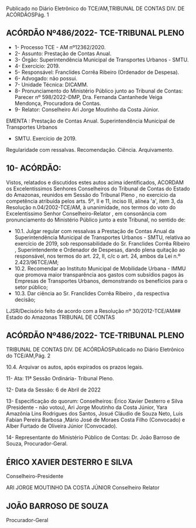 Publicado  no  Diário  Eletrônico do TCE/AM,TRIBUNAL DE CONTAS DIV. DE ACÓRDÃOSPág. 1

## ACÓRDÃO Nº486/2022- TCE-TRIBUNAL PLENO

- 1- Processo TCE - AM nº12362/2020.
- 2- Assunto: Prestação de Contas Anual.
- 3- Órgão: Superintendência Municipal de Transportes Urbanos - SMTU.
- 4- Exercício: 2019.
- 5- Responsável: Franclides Corrêa Ribeiro (Ordenador de Despesa).
- 6- Advogado: não possui.
- 7- Unidade Técnica: DICAMM.
- 8- Pronunciamento  do  Ministério  Público  junto  ao  Tribunal  de  Contas: Parecer  nº 598/2022-DMP, Dra. Fernanda Cantanhede Veiga Mendonça, Procuradora de Contas.
- 9- Relator: Conselheiro Ari Jorge Moutinho da Costa Júnior.

EMENTA : Prestação de Contas Anual. Superintendência Municipal de Transportes Urbanos

- SMTU. Exercício de 2019.

Regularidade com ressalvas. Recomendação. Ciência. Arquivamento.

## 10-  ACÓRDÃO:

Vistos, relatados e discutidos estes autos acima identificados, ACORDAM os Excelentíssimos Senhores Conselheiros do Tribunal de Contas do Estado do Amazonas, reunidos em Sessão do Tribunal Pleno , no exercício da competência atribuída pelos arts. 5º, II e 11, inciso III, alínea 'a', item 3, da Resolução n.04/2002-TCE/AM, à unanimidade, nos termos do voto do Excelentíssimo Senhor Conselheiro-Relator , em consonância com pronunciamento do Ministério Público junto a este Tribunal, no sentido de:

- 10.1. Julgar regular com  ressalvas a Prestação de Contas Anual da Superintendência Municipal de Transportes Urbanos - SMTU, relativa ao exercício  de  2019,  sob  responsabilidade  do  Sr. Franclides  Corrêa Ribeiro , Superintendente e Ordenador de Despesas, dando plena quitação ao responsável, nos termos do art. 22, II, c/c o art. 24, ambos da Lei n.º 2.423/96TCE/AM;
- 10.2. Recomendar ao Instituto Municipal de Mobilidade Urbana - IMMU que promova  maior  transparência aos gastos com  subsídios pagos  às Empresas de Transportes Urbanos, demonstrando os benefícios para  o setor público;
- 10.3. Dar ciência ao Sr. Franclides Corrêa Ribeiro , da respectiva decisão;

LJSR/Decisório feito de acordo com a Resolução nº 30/2012-TCE/AM## Estado do Amazonas TRIBUNAL DE CONTAS

## ACÓRDÃO Nº486/2022- TCE-TRIBUNAL PLENO

TRIBUNAL DE CONTAS DIV. DE ACÓRDÃOSPublicado  no  Diário  Eletrônico do TCE/AM,Pág. 2

10.4. Arquivar os autos, após expirados os prazos legais.

11-  Ata: 11ª Sessão Ordinária- Tribunal Pleno.

12-  Data da Sessão: 6 de Abril de 2022

13-  Especificação do quorum: Conselheiros: Érico Xavier Desterro e Silva (Presidente - não votou), Ari Jorge Moutinho da Costa Júnior, Yara Amazônia Lins Rodrigues dos Santos,  Josué  Cláudio  de  Souza  Neto,  Luis  Fabian  Pereira  Barbosa  ,Mário  José  de Moraes Costa Filho (Convocado) e Alber Furtado de Oliveira Júnior (Convocado).

14-  Representante  do  Ministério  Público  de  Contas: Dr.  João  Barroso  de  Souza, Procurador-Geral.

## ÉRICO XAVIER DESTERRO E SILVA

Conselheiro-Presidente

ARI JORGE MOUTINHO DA COSTA JÚNIOR Conselheiro Relator

## JOÃO BARROSO DE SOUZA

Procurador-Geral